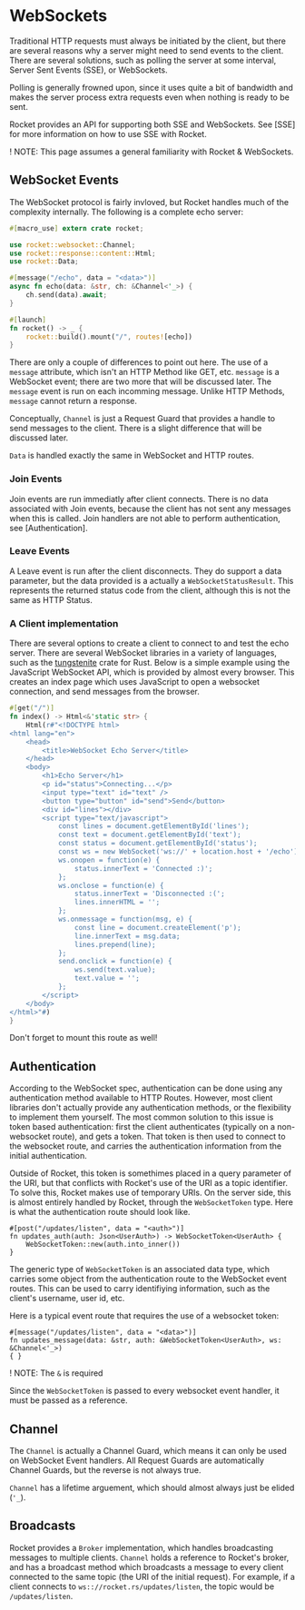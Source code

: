 # WebSockets

Traditional HTTP requests must always be initiated by the client, but there are
several reasons why a server might need to send events to the client. There are
several solutions, such as polling the server at some interval, Server Sent
Events (SSE), or WebSockets.

Polling is generally frowned upon, since it uses quite a bit of bandwidth and
makes the server process extra requests even when nothing is ready to be sent.

Rocket provides an API for supporting both SSE and WebSockets. See [SSE] for
more information on how to use SSE with Rocket.

! NOTE: This page assumes a general familiarity with Rocket & WebSockets.

## WebSocket Events

The WebSocket protocol is fairly invloved, but Rocket handles much of the complexity
internally. The following is a complete echo server:

```rust
#[macro_use] extern crate rocket;

use rocket::websocket::Channel;
use rocket::response::content::Html;
use rocket::Data;

#[message("/echo", data = "<data>")]
async fn echo(data: &str, ch: &Channel<'_>) {
    ch.send(data).await;
}

#[launch]
fn rocket() -> _ {
    rocket::build().mount("/", routes![echo])
}
```

There are only a couple of differences to point out here. The use of a `message`
attribute, which isn't an HTTP Method like GET, etc. `message` is a WebSocket event;
there are two more that will be discussed later. The `message` event is run on each
incomming message. Unlike HTTP Methods, `message` cannot return a response.

Conceptually, `Channel` is just a Request Guard that provides a handle to send messages
to the client. There is a slight difference that will be discussed later.

`Data` is handled exactly the same in WebSocket and HTTP routes.

### Join Events

Join events are run immediatly after client connects. There is no data associated
with Join events, because the client has not sent any messages when this is called.
Join handlers are not able to perform authentication, see [Authentication].

### Leave Events

A Leave event is run after the client disconnects. They do support a data parameter,
but the data provided is a actually a `WebSocketStatusResult`. This represents the
returned status code from the client, although this is not the same as HTTP Status.

### A Client implementation

There are several options to create a client to connect to and test the echo server.
There are several WebSocket libraries in a variety of languages, such as the
[tungstenite](https://crates.io/crates/tungstenite) crate for Rust. Below is a simple
example using the JavaScript WebSocket API, which is provided by almost every browser.
This creates an index page which uses JavaScript to open a websocket connection,
and send messages from the browser.

```rust
#[get("/")]
fn index() -> Html<&'static str> {
    Html(r#"<!DOCTYPE html>
<html lang="en">
    <head>
        <title>WebSocket Echo Server</title>
    </head>
    <body>
        <h1>Echo Server</h1>
        <p id="status">Connecting...</p>
        <input type="text" id="text" />
        <button type="button" id="send">Send</button>
        <div id="lines"></div>
        <script type="text/javascript">
            const lines = document.getElementById('lines');
            const text = document.getElementById('text');
            const status = document.getElementById('status');
            const ws = new WebSocket('ws://' + location.host + '/echo');
            ws.onopen = function(e) {
                status.innerText = 'Connected :)';
            };
            ws.onclose = function(e) {
                status.innerText = 'Disconnected :(';
                lines.innerHTML = '';
            };
            ws.onmessage = function(msg, e) {
                const line = document.createElement('p');
                line.innerText = msg.data;
                lines.prepend(line);
            };
            send.onclick = function(e) {
                ws.send(text.value);
                text.value = '';
            };
        </script>
    </body>
</html>"#)
}
```

Don't forget to mount this route as well!

## Authentication

According to the WebSocket spec, authentication can be done using any authentication
method available to HTTP Routes. However, most client libraries don't actually provide
any authentication methods, or the flexibility to implement them yourself. The most
common solution to this issue is token based authentication: first the client authenticates
(typically on a non-websocket route), and gets a token. That token is then used to
connect to the websocket route, and carries the authentication information from the
initial authentication.

Outside of Rocket, this token is somethimes placed in a query parameter of the URI,
but that conflicts with Rocket's use of the URI as a topic identifier. To solve this,
Rocket makes use of temporary URIs. On the server side, this is almost entirely handled
by Rocket, through the `WebSocketToken` type. Here is what the authentication route
should look like.

```rust,no_run
#[post("/updates/listen", data = "<auth>")]
fn updates_auth(auth: Json<UserAuth>) -> WebSocketToken<UserAuth> {
    WebSocketToken::new(auth.into_inner())
}
```

The generic type of `WebSocketToken` is an associated data type, which carries some
object from the authentication route to the WebSocket event routes. This can be used
to carry identifiying information, such as the client's username, user id, etc.

Here is a typical event route that requires the use of a websocket token:

```rust,no_run
#[message("/updates/listen", data = "<data>")]
fn updates_message(data: &str, auth: &WebSocketToken<UserAuth>, ws: &Channel<'_>)
{ }
```

! NOTE: The `&` is required

  Since the `WebSocketToken` is passed to every websocket event handler, it must
  be passed as a reference.

## Channel

The `Channel` is actually a Channel Guard, which means it can only be used on
WebSocket Event handlers. All Request Guards are automatically Channel Guards,
but the reverse is not always true.

`Channel` has a lifetime arguement, which should almost always just be elided (`'_`).

## Broadcasts

Rocket provides a `Broker` implementation, which handles broadcasting messages to
multiple clients. `Channel` holds a reference to Rocket's broker, and has a broadcast
method which broadcasts a message to every client connected to the same topic (the
URI of the initial request). For example, if a client connects to
`ws:://rocket.rs/updates/listen`, the topic would be `/updates/listen`.

